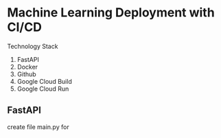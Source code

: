 # Machine Learning Deployment with CI/CD

Technology Stack 
1. FastAPI
2. Docker
3. Github 
4. Google Cloud Build
5. Google Cloud Run

## FastAPI
create file main.py for 


